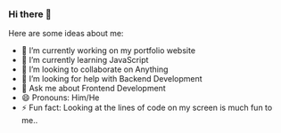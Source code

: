 ### Hi there 👋


Here are some ideas about me:

- 🔭 I’m currently working on my portfolio website
- 🌱 I’m currently learning JavaScript
- 👯 I’m looking to collaborate on Anything
- 🤔 I’m looking for help with Backend Development
- 💬 Ask me about Frontend Development
- 😄 Pronouns: Him/He
- ⚡ Fun fact: Looking at the lines of code on my screen is much fun to me..

